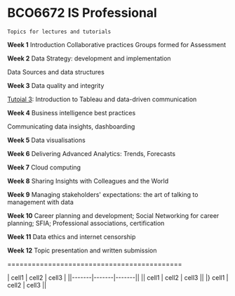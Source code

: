 BCO6672  IS Professional
==========================

```
Topics for lectures and tutorials

```
**Week 1**  Introduction
Collaborative practices
Groups formed for Assessment

**Week 2** Data Strategy: development and implementation 

Data Sources and data structures

**Week 3** Data quality and integrity 

[Tutoial 3](/3/lab3.Rmd): Introduction to Tableau and data-driven communication

**Week 4** Business intelligence best practices

Communicating data insights, dashboarding

**Week 5** Data visualisations

**Week 6** Delivering Advanced Analytics: Trends, Forecasts

**Week 7** Cloud computing

**Week 8** Sharing Insights with Colleagues and the World

**Week 9** Managing stakeholders' expectations: the art of talking to management with data

**Week 10** Career planning and development; Social Networking for career planning; SFIA; Professional associations, certification

**Week 11** Data ethics and internet censorship

**Week 12** Topic presentation and written submission 


===========================================

| cell1 | cell2 | cell3 |
||-------|-------|-------||
|| cell1 | cell2 | cell3 ||
|} cell1 | cell2 | cell3 ||
